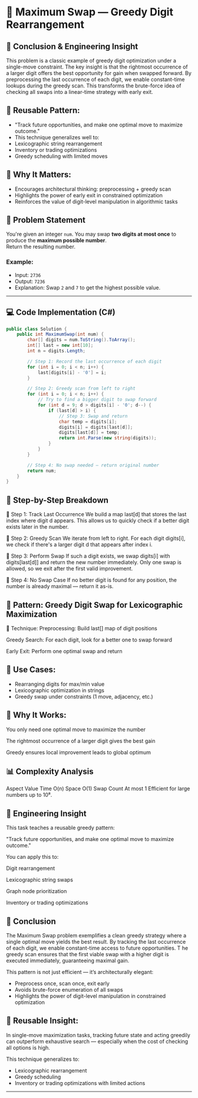 # 🔁 Maximum Swap — Greedy Digit Rearrangement

## 🧾 Conclusion & Engineering Insight

This problem is a classic example of greedy digit optimization under a single-move constraint. 
The key insight is that the rightmost occurrence of a larger digit offers the best opportunity for gain when swapped forward.
By preprocessing the last occurrence of each digit, we enable constant-time lookups during the greedy scan. 
This transforms the brute-force idea of checking all swaps into a linear-time strategy with early exit.

## 🔧 Reusable Pattern:

- "Track future opportunities, and make one optimal move to maximize outcome."
- This technique generalizes well to:
- Lexicographic string rearrangement
- Inventory or trading optimizations
- Greedy scheduling with limited moves

## 🧠 Why It Matters:

- Encourages architectural thinking: preprocessing + greedy scan
- Highlights the power of early exit in constrained optimization
- Reinforces the value of digit-level manipulation in algorithmic tasks

## 🧠 Problem Statement

You're given an integer `num`. You may swap **two digits at most once** to produce the **maximum possible number**.  
Return the resulting number.

### Example:
- Input: `2736`  
- Output: `7236`  
- Explanation: Swap `2` and `7` to get the highest possible value.

---

## 💻 Code Implementation (C#)

```csharp
public class Solution {
    public int MaximumSwap(int num) {
        char[] digits = num.ToString().ToArray();
        int[] last = new int[10];
        int n = digits.Length;

        // Step 1: Record the last occurrence of each digit
        for (int i = 0; i < n; i++) {
            last[digits[i] - '0'] = i;
        }

        // Step 2: Greedy scan from left to right
        for (int i = 0; i < n; i++) {
            // Try to find a bigger digit to swap forward
            for (int d = 9; d > digits[i] - '0'; d--) {
                if (last[d] > i) {
                    // Step 3: Swap and return
                    char temp = digits[i];
                    digits[i] = digits[last[d]];
                    digits[last[d]] = temp;
                    return int.Parse(new string(digits));
                }
            }
        }

        // Step 4: No swap needed — return original number
        return num;
    }
}
```


## 🧱 Step-by-Step Breakdown
🔹 Step 1: Track Last Occurrence
We build a map last[d] that stores the last index where digit d appears. This allows us to quickly check if a better digit exists later in the number.

🔹 Step 2: Greedy Scan
We iterate from left to right. For each digit digits[i], we check if there's a larger digit d that appears after index i.

🔹 Step 3: Perform Swap
If such a digit exists, we swap digits[i] with digits[last[d]] and return the new number immediately. Only one swap is allowed, so we exit after the first valid improvement.

🔹 Step 4: No Swap Case
If no better digit is found for any position, the number is already maximal — return it as-is.

## 🧩 Pattern: Greedy Digit Swap for Lexicographic Maximization
🔧 Technique:
Preprocessing: Build last[] map of digit positions

Greedy Search: For each digit, look for a better one to swap forward

Early Exit: Perform one optimal swap and return

## 📌 Use Cases:

- Rearranging digits for max/min value
- Lexicographic optimization in strings
- Greedy swap under constraints (1 move, adjacency, etc.)

## 🧠 Why It Works:
You only need one optimal move to maximize the number

The rightmost occurrence of a larger digit gives the best gain

Greedy ensures local improvement leads to global optimum

## 📊 Complexity Analysis
Aspect	Value
Time	O(n)
Space	O(1)
Swap Count	At most 1
Efficient for large numbers up to 10⁸.

## 🧠 Engineering Insight
This task teaches a reusable greedy pattern:

"Track future opportunities, and make one optimal move to maximize outcome."

You can apply this to:

Digit rearrangement

Lexicographic string swaps

Graph node prioritization

Inventory or trading optimizations

## 🧾 Conclusion

The Maximum Swap problem exemplifies a clean greedy strategy where a single optimal move yields the best result. 
By tracking the last occurrence of each digit, we enable constant-time access to future opportunities. T
he greedy scan ensures that the first viable swap with a higher digit is executed immediately, guaranteeing maximal gain.

This pattern is not just efficient — it’s architecturally elegant:

- Preprocess once, scan once, exit early
- Avoids brute-force enumeration of all swaps
- Highlights the power of digit-level manipulation in constrained optimization

## 🔁 Reusable Insight:

In single-move maximization tasks, tracking future state and acting greedily can 
outperform exhaustive search — especially when the cost of checking all options is high.

This technique generalizes to:

- Lexicographic rearrangement
- Greedy scheduling
- Inventory or trading optimizations with limited actions


---
